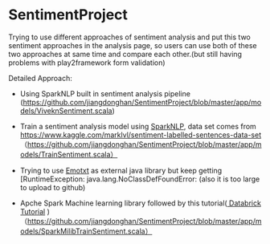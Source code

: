 # SentimentProject
 Trying to use different approaches of sentiment analysis and put this two sentiment approaches in the analysis page, so users can use both of these two approaches at same time and compare each other.(but still having problems with play2framework form validation)

Detailed Approach:

* Using SparkNLP built in sentiment analysis pipeline
  (https://github.com/jiangdonghan/SentimentProject/blob/master/app/models/ViveknSentiment.scala)
* Train a sentiment analysis model using <a href="https://nlp.johnsnowlabs.com/" target="_blank">SparkNLP</a>, data set comes from <a href="https://www.kaggle.com/marklvl/sentiment-labelled-sentences-data-set" target="_blank">https://www.kaggle.com/marklvl/sentiment-labelled-sentences-data-set</a>
（https://github.com/jiangdonghan/SentimentProject/blob/master/app/models/TrainSentiment.scala）

* Trying to use <a href="https://github.com/collab-uniba/Emotion_and_Polarity_SO" target="_blank">Emotxt</a> as external java library but keep getting [RuntimeException: java.lang.NoClassDefFoundError:  (also it is too large to upload to github)

* Apche Spark Machine learning library followed by this tutorial(<a href = "https://databricks.com/wp-content/uploads/2015/10/STEP-3-Sentiment_Analysis.html" target="_blank"> Databrick Tutorial</a> )
（https://github.com/jiangdonghan/SentimentProject/blob/master/app/models/SparkMilibTrainSentiment.scala）
